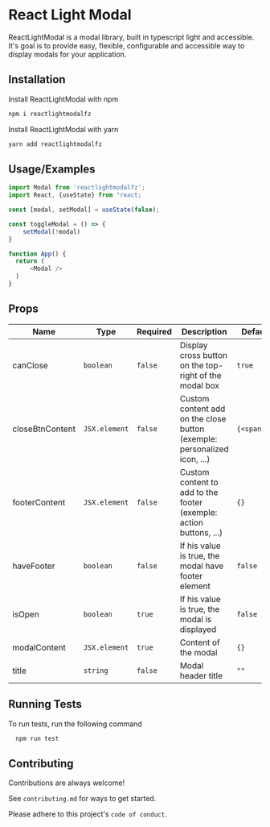# React Light Modal

ReactLightModal is a modal library, built in typescript light and accessible. It's goal is to provide easy, flexible, configurable and accessible way to display modals for your application.


## Installation

Install ReactLightModal with npm

```bash
npm i reactlightmodalfz
```

Install ReactLightModal with yarn

```bash
yarn add reactlightmodalfz
```

## Usage/Examples

```javascript
import Modal from 'reactlightmodalfz';
import React, {useState} from "react;

const [modal, setModal] = useState(false);

const toggleModal = () => {
    setModal(!modal)
}

function App() {
  return (
      <Modal />
  )
}
```

## Props

| Name            | Type          | Required | Description                                                              | Default value     |
| --------------- | ------------- | -------- | ------------------------------------------------------------------------ | ----------------- |
| canClose        | `boolean`     | `false`  | Display cross button on the top-right of the modal box                   | `true`            |
| closeBtnContent | `JSX.element` | `false`  | Custom content add on the close button (exemple: personalized icon, ...) | `{<span>X</span}` |
| footerContent   | `JSX.element` | `false`  | Custom content to add to the footer (exemple: action buttons, ...)       | `{}`              |
| haveFooter      | `boolean`     | `false`  | If his value is true, the modal have footer element                      | `false`           |
| isOpen          | `boolean`     | `true`   | If his value is true, the modal is displayed                             | `false`           |
| modalContent    | `JSX.element` | `true`   | Content of the modal                                                     | `{}`              |
| title           | `string`      | `false`  | Modal header title                                                       | `""`              |

## Running Tests

To run tests, run the following command

```bash
  npm run test
```

## Contributing

Contributions are always welcome!

See `contributing.md` for ways to get started.

Please adhere to this project's `code of conduct`.
